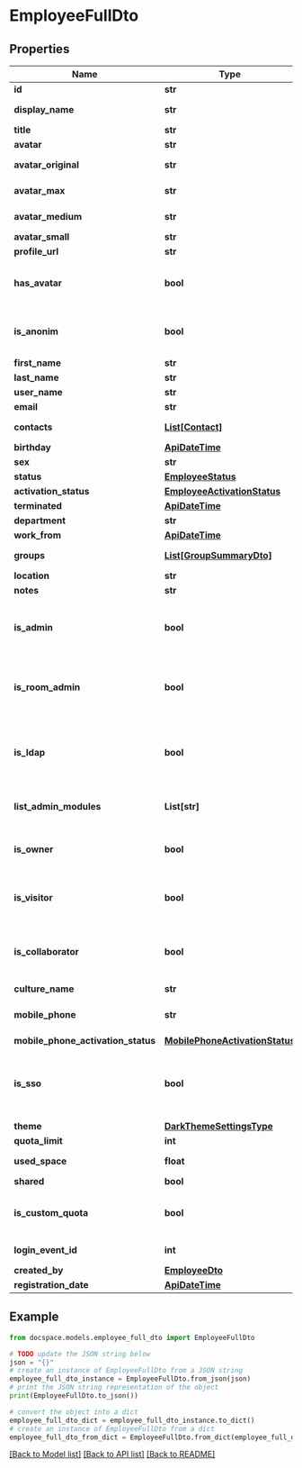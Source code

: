 # EmployeeFullDto


## Properties

Name | Type | Description | Notes
------------ | ------------- | ------------- | -------------
**id** | **str** | ID | [optional] 
**display_name** | **str** | Display name | [optional] 
**title** | **str** | Title | [optional] 
**avatar** | **str** | Avatar | [optional] 
**avatar_original** | **str** | Original size avatar | [optional] 
**avatar_max** | **str** | Maximum size avatar | [optional] 
**avatar_medium** | **str** | Medium size avatar | [optional] 
**avatar_small** | **str** | Small avatar | [optional] 
**profile_url** | **str** | Profile URL | [optional] 
**has_avatar** | **bool** | Specifies if the user has an avatar or not | [optional] 
**is_anonim** | **bool** | Specifies if the user is an anonim or not | [optional] 
**first_name** | **str** | First name | [optional] 
**last_name** | **str** | Last name | [optional] 
**user_name** | **str** | Username | [optional] 
**email** | **str** | Email | [optional] 
**contacts** | [**List[Contact]**](Contact.md) | List of contacts | [optional] 
**birthday** | [**ApiDateTime**](ApiDateTime.md) |  | [optional] 
**sex** | **str** | Sex | [optional] 
**status** | [**EmployeeStatus**](EmployeeStatus.md) |  | [optional] 
**activation_status** | [**EmployeeActivationStatus**](EmployeeActivationStatus.md) |  | [optional] 
**terminated** | [**ApiDateTime**](ApiDateTime.md) |  | [optional] 
**department** | **str** | Department | [optional] 
**work_from** | [**ApiDateTime**](ApiDateTime.md) |  | [optional] 
**groups** | [**List[GroupSummaryDto]**](GroupSummaryDto.md) | List of groups | [optional] 
**location** | **str** | Location | [optional] 
**notes** | **str** | Notes | [optional] 
**is_admin** | **bool** | Specifies if the user is an administrator or not | [optional] 
**is_room_admin** | **bool** | Specifies if the user is a room administrator or not | [optional] 
**is_ldap** | **bool** | Specifies if the LDAP settings are enabled for the user or not | [optional] 
**list_admin_modules** | **List[str]** | List of administrator modules | [optional] 
**is_owner** | **bool** | Specifies if the user is a portal owner or not | [optional] 
**is_visitor** | **bool** | Specifies if the user is a portal visitor or not | [optional] 
**is_collaborator** | **bool** | Specifies if the user is a portal collaborator or not | [optional] 
**culture_name** | **str** | Language | [optional] 
**mobile_phone** | **str** | Mobile phone number | [optional] 
**mobile_phone_activation_status** | [**MobilePhoneActivationStatus**](MobilePhoneActivationStatus.md) |  | [optional] 
**is_sso** | **bool** | Specifies if the SSO settings are enabled for the user or not | [optional] 
**theme** | [**DarkThemeSettingsType**](DarkThemeSettingsType.md) |  | [optional] 
**quota_limit** | **int** | Quota limit | [optional] 
**used_space** | **float** | Portal used space | [optional] 
**shared** | **bool** | Shared | [optional] 
**is_custom_quota** | **bool** | Specifies if the user has a custom quota or not | [optional] 
**login_event_id** | **int** | Current login event ID | [optional] 
**created_by** | [**EmployeeDto**](EmployeeDto.md) |  | [optional] 
**registration_date** | [**ApiDateTime**](ApiDateTime.md) |  | [optional] 

## Example

```python
from docspace.models.employee_full_dto import EmployeeFullDto

# TODO update the JSON string below
json = "{}"
# create an instance of EmployeeFullDto from a JSON string
employee_full_dto_instance = EmployeeFullDto.from_json(json)
# print the JSON string representation of the object
print(EmployeeFullDto.to_json())

# convert the object into a dict
employee_full_dto_dict = employee_full_dto_instance.to_dict()
# create an instance of EmployeeFullDto from a dict
employee_full_dto_from_dict = EmployeeFullDto.from_dict(employee_full_dto_dict)
```
[[Back to Model list]](../README.md#documentation-for-models) [[Back to API list]](../README.md#documentation-for-api-endpoints) [[Back to README]](../README.md)


